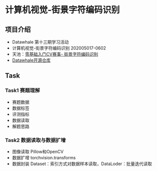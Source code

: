 # 计算机视觉-街景字符编码识别
## 项目介绍
* Datawhale 第十三期学习活动
* 计算机视觉-街景字符编码识别 202005017-0602
* 天池：[零基础入门CV赛事- 街景字符编码识别](https://tianchi.aliyun.com/competition/entrance/531795/information)
* [Datawhale开源仓库](https://github.com/datawhalechina/team-learning/tree/master/03%20%E8%AE%A1%E7%AE%97%E6%9C%BA%E8%A7%86%E8%A7%89/%E8%AE%A1%E7%AE%97%E6%9C%BA%E8%A7%86%E8%A7%89%E5%AE%9E%E8%B7%B5%EF%BC%88%E8%A1%97%E6%99%AF%E5%AD%97%E7%AC%A6%E7%BC%96%E7%A0%81%E8%AF%86%E5%88%AB%EF%BC%89)

## Task
### Task1 赛题理解
* 赛题数据
* 数据标签
* 评测指标
* 数据读取
* 解题思路

### Task2 数据读取与数据扩增
* 图像读取 Pillow和OpenCV
* 数据扩增 torchvision.transforms
* 数据封装 Dataset：索引方式对数据样本读取，DataLoder：批量迭代读取
